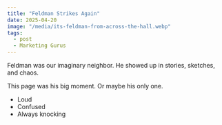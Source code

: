 ```yaml
---
title: "Feldman Strikes Again"
date: 2025-04-20
image: "/media/its-feldman-from-across-the-hall.webp"
tags:
  - post
  - Marketing Gurus
---
```


Feldman was our imaginary neighbor. He showed up in stories, sketches, and chaos.

This page was his big moment. Or maybe his only one.

- Loud
- Confused
- Always knocking
